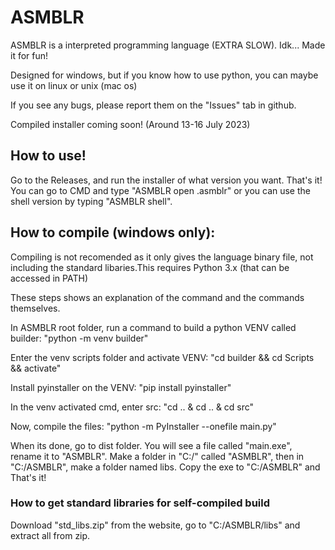 # ASMBLR
ASMBLR is a interpreted programming language (EXTRA SLOW). Idk... Made it for fun!

Designed for windows, but if you know how to use python, you can maybe use it on linux or unix (mac os)

If you see any bugs, please report them on the "Issues" tab in github.

Compiled installer coming soon! (Around 13-16 July 2023)

## How to use!
Go to the Releases, and run the installer of what version you want. That's it!
You can go to CMD and type "ASMBLR open <file>.asmblr" or you can use the shell version by typing "ASMBLR shell".

## How to compile (windows only):
Compiling is not recomended as it only gives the language binary file, not including the standard libaries.This requires Python 3.x (that can be accessed in PATH)

These steps shows an explanation of the command and the commands themselves.

In ASMBLR root folder, run a command to build a python VENV called builder:
"python -m venv builder"

Enter the venv scripts folder and activate VENV:
"cd builder && cd Scripts && activate"


Install pyinstaller on the VENV:
"pip install pyinstaller"


In the venv activated cmd, enter src: "cd .. & cd .. & cd src"


Now, compile the files:
"python -m PyInstaller --onefile main.py"


When its done, go to dist folder. 
You will see a file called "main.exe", rename it to "ASMBLR". 
Make a folder in "C:/" called "ASMBLR", then in "C:/ASMBLR", make a folder named libs. 
Copy the exe to "C:/ASMBLR" and That's it!

### How to get standard libraries for self-compiled build
Download "std_libs.zip" from the website, go to "C:/ASMBLR/libs" and extract all from zip.
